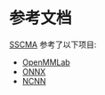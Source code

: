 # 参考文档

[SSCMA](https://github.com/Seeed-Studio/ModelAssistant)  参考了以下项目:

- [OpenMMLab](https://openmmlab.com/)
- [ONNX](https://github.com/onnx/onnx)
- [NCNN](https://github.com/Tencent/ncnn)
